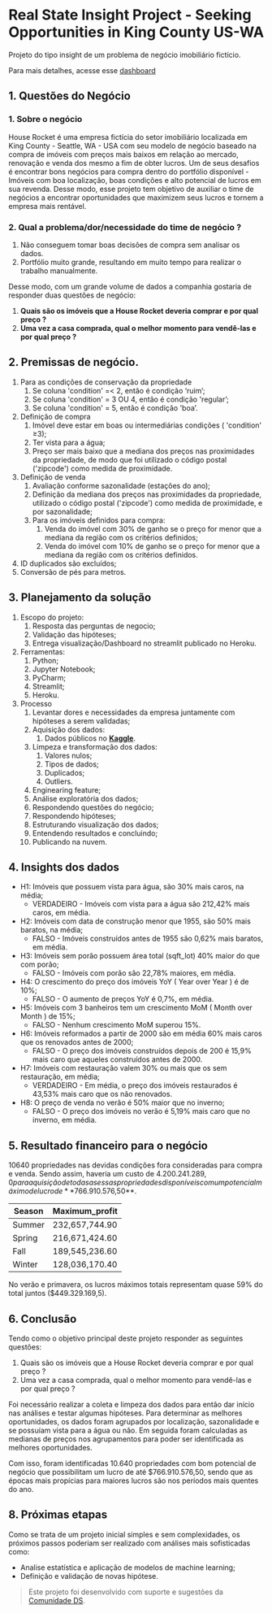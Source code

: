 # **Real State Insight Project  - Seeking Opportunities in King County US-WA**

Projeto do tipo insight de um problema de negócio imobiliário fictício.

Para mais detalhes, acesse esse [dashboard](https://analytics-hrrs.herokuapp.com/)

## 1. **Questões do Negócio**

### 1. Sobre o negócio
House Rocket é uma empresa fictícia do setor imobiliário localizada em King County - Seattle, WA - USA com seu modelo de negócio baseado na compra de imóveis com preços mais baixos em relação ao mercado, renovação e venda dos mesmo a fim de obter lucros. Um de seus desafios é encontrar bons negócios para compra dentro do portfólio disponível - Imóveis com boa localização, boas condições e alto potencial de lucros em sua revenda. Desse modo, esse projeto tem objetivo de auxiliar o time de negócios a encontrar oportunidades que maximizem seus lucros e tornem a empresa mais rentável.

### 2. Qual a problema/dor/necessidade do time de negócio ?
   1. Não conseguem tomar boas decisões de compra sem analisar os dados.
   2. Portfólio muito grande, resultando em muito tempo para realizar o trabalho manualmente.

Desse modo, com um grande volume de dados a companhia gostaria de responder duas questões de negócio:
   1. **Quais são os imóveis que a House Rocket deveria comprar e por qual preço ?**
   2. **Uma vez a casa comprada, qual o melhor momento para vendê-las e por qual preço ?**

## 2. **Premissas de negócio.**

1. Para as condições de conservação da propriedade
   1. Se coluna 'condition' =< 2, então é condição ‘ruim’;
   2. Se coluna 'condition' = 3 OU 4, então é condição 'regular’;
   3. Se coluna 'condition' = 5, então é condição 'boa’.
2. Definição de compra
   1. Imóvel deve estar em boas ou intermediárias condições ( 'condition' ≥3);
   2. Ter vista para a água;
   3. Preço ser mais baixo que a mediana dos preços nas proximidades da propriedade, de modo que foi utilizado o código postal ('zipcode') como medida de proximidade.
3. Definição de venda
   1. Avaliação conforme sazonalidade (estações do ano);
   2. Definição da mediana dos preços nas proximidades da propriedade, utilizado o código postal ('zipcode') como medida de proximidade, e por sazonalidade;
   3. Para os imóveis definidos para compra:
      1. Venda do imóvel com 30% de ganho se o preço for menor que a mediana da região com os critérios definidos;
      2. Venda do imóvel com 10% de ganho se o preço for menor que a mediana da região com os critérios definidos.
4. ID duplicados são excluídos;
5. Conversão de pés para metros.

## 3. Planejamento da solução

1. Escopo do projeto:
   1. Resposta das perguntas de negocio;
   2. Validação das hipóteses;
   3. Entrega visualização/Dashboard no streamlit publicado no Heroku.
2. Ferramentas:
   1. Python;
   2. Jupyter Notebook;
   3. PyCharm;
   4. Streamlit;
   5. Heroku.
3. Processo
   1. Levantar dores e necessidades da empresa juntamente com hipóteses a serem validadas;
   2. Aquisição dos dados:
      1. Dados públicos no **[Kaggle](https://www.kaggle.com/datasets/harlfoxem/housesalesprediction?resource=download)**.
   3. Limpeza e transformação dos dados:
      1. Valores nulos;
      2. Tipos de dados;
      3. Duplicados;
      4. Outliers.
   4. Enginearing feature;
   5. Análise exploratória dos dados;
   6. Respondendo questões do negócio;
   7. Respondendo hipóteses;
   8. Estruturando visualização dos dados;
   9. Entendendo resultados e concluindo;
   10. Publicando na nuvem.

## 4. Insights dos dados

- H1: Imóveis que possuem vista para água, são 30% mais caros, na média;
  - VERDADEIRO - Imóveis com vista para a água são 212,42% mais caros, em média.
- H2: Imóveis com data de construção menor que 1955, são 50% mais baratos, na média;
  - FALSO - Imóveis construídos antes de 1955 são 0,62% mais baratos, em média.
- H3: Imóveis sem porão possuem área total (sqft_lot) 40% maior do que com porão;
  - FALSO - Imóveis com porão são 22,78% maiores, em média.
- H4: O crescimento do preço dos imóveis YoY ( Year over Year ) é de 10%;
  - FALSO - O aumento de preços YoY é 0,7%, em média.
- H5: Imóveis com 3 banheiros tem um crescimento MoM ( Month over Month ) de 15%;
  - FALSO - Nenhum crescimento MoM superou 15%.
- H6: Imóveis reformados a partir de 2000 são em média 60% mais caros que os renovados antes de 2000;
  - FALSO - O preço dos imóveis construídos depois de 200 é 15,9% mais caro que aqueles construídos antes de 2000.
- H7: Imóveis com restauração valem 30% ou mais que os sem restauração, em média;
  - VERDADEIRO - Em  média, o preço dos imóveis restaurados é 43,53% mais caro que os não renovados.
- H8: O preço de venda no verão é 50% maior que no inverno;
  - FALSO - O preço dos imóveis no verão é 5,19% mais caro que no inverno, em média.

## 5. Resultado financeiro para o negócio

10640 propriedades nas devidas condições fora consideradas para compra e venda. Sendo assim, haveria um custo de $4.200.241.289,0 para aquisição de todas as essas propriedades disponíveis com um potencial máximo de lucro de **$766.910.576,50**.

| Season | Maximum_profit |
| ------ | -------------- |
| Summer | 232,657,744.90 |
| Spring | 216,671,424.60 |
| Fall   | 189,545,236.60 |
| Winter | 128,036,170.40 |

No verão e primavera, os lucros máximos totais representam quase 59% do total juntos ($449.329.169,5).

## 6. Conclusão

Tendo como o objetivo principal deste projeto responder as seguintes questões:

1. Quais são os imóveis que a House Rocket deveria comprar e por qual preço ?
2. Uma vez a casa comprada, qual o melhor momento para vendê-las e por qual preço ?

Foi necessário realizar a coleta e limpeza dos dados para então dar início nas análises e testar algumas hipóteses. Para determinar as melhores oportunidades, os dados foram agrupados por localização, sazonalidade e se possuíam vista para a água ou não. Em seguida foram calculadas as medianas de preços nos agrupamentos para poder ser identificada as melhores oportunidades.

Com isso, foram identificadas 10.640 propriedades com bom potencial de negócio que possibilitam um lucro de até $766.910.576,50, sendo que as épocas mais propícias para maiores lucros são nos períodos mais quentes do ano.

## 8. Próximas etapas

Como se trata de um projeto inicial simples e sem complexidades, os próximos passos poderiam ser realizado com análises mais sofisticadas como:

- Analise estatística e aplicação de modelos de machine learning;
- Definição e validação de novas hipótese.

> Este projeto foi desenvolvido com suporte e sugestões da [Comunidade DS](https://www.comunidadedatascience.com/).
